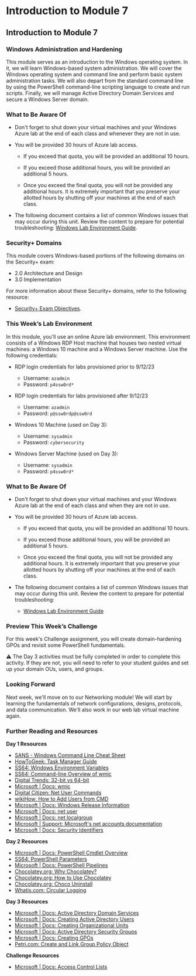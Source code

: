 # Introduction to Module 7

## Introduction to Module 7

### Windows Administration and Hardening

This module serves as an introduction to the Windows operating system. In it, we will learn Windows-based system administration. We will cover the Windows operating system and command line and perform basic system administration tasks. We will also depart from the standard command line by using the PowerShell command-line scripting language to create and run scripts. Finally, we will manage Active Directory Domain Services and secure a Windows Server domain.

### What to Be Aware Of

- Don't forget to shut down your virtual machines and your Windows Azure lab at the end of each class and whenever they are not in use.

- You will be provided 30 hours of Azure lab access.

    - If you exceed that quota, you will be provided an additional 10 hours.

    - If you exceed those additional hours, you will be provided an additional 5 hours.

    - Once you exceed the final quota, you will not be provided any additional hours. It is extremely important that you preserve your allotted hours by shutting off your machines at the end of each class.

- The following document contains a list of common Windows issues that may occur during this unit. Review the content to prepare for potential troubleshooting: [Windows Lab Environment Guide](https://docs.google.com/document/d/18Mz12q82nhxkypVRdIVgIqsLeNG1oCQj_TPsFJ3RgGk/edit).

### Security+ Domains

This module covers Windows-based portions of the following domains on the Security+ exam:

- 2.0 Architecture and Design
- 3.0 Implementation

For more information about these Security+ domains, refer to the following resource: 
- [Security+ Exam Objectives](https://comptiacdn.azureedge.net/webcontent/docs/default-source/exam-objectives/comptia-security-sy0-601-exam-objectives-(2-0).pdf?sfvrsn=8c5889ff_2).

### This Week’s Lab Environment

In this module, you'll use an online Azure lab environment. This environment consists of a Windows RDP Host machine that houses two nested virtual machines: a Windows 10 machine and a Windows Server machine. Use the following credentials:

- RDP login credentials for labs provisioned prior to 9/12/23
    - Username: `azadmin`
    - Password: `p4ssw0rd*`
- RDP login credentials for labs provisioned after 9/12/23
    - Username: `azadmin`
    - Password: `p@ssw0rdp@ssw0rd`

- Windows 10 Machine (used on Day 3):
   - Username: `sysadmin`
   - Password: `cybersecurity`
   
- Windows Server Machine (used on Day 3):
   - Username: `sysadmin`
   - Password: `p4ssw0rd*`

### What to Be Aware Of

- Don't forget to shut down your virtual machines and your Windows Azure lab at the end of each class and when they are not in use.

- You will be provided 30 hours of Azure lab access.

    - If you exceed that quota, you will be provided an additional 10 hours.

    - If you exceed those additional hours, you will be provided an additional 5 hours.

    - Once you exceed the final quota, you will not be provided any additional hours. It is extremely important that you preserve your allotted hours by shutting off your machines at the end of each class.


- The following document contains a list of common Windows issues that may occur during this unit. Review the content to prepare for potential troubleshooting:

    - [Windows Lab Environment Guide](https://docs.google.com/document/d/18Mz12q82nhxkypVRdIVgIqsLeNG1oCQj_TPsFJ3RgGk/edit)

### Preview This Week’s Challenge

For this week's Challenge assignment, you will create domain-hardening GPOs and revisit some PowerShell fundamentals.

:warning: The Day 3 activities must be fully completed in order to complete this activity. If they are not, you will need to refer to your student guides and set up your domain OUs, users, and groups.

### Looking Forward

Next week, we'll move on to our Networking module! We will start by learning the fundamentals of network configurations, designs, protocols, and data communication. We'll also work in our web lab virtual machine again.

### Further Reading and Resources

**Day 1 Resources**

- [SANS - Windows Command Line Cheat Sheet](https://www.sans.org/security-resources/sec560/windows_command_line_sheet_v1.pdf)
- [HowToGeek: Task Manager Guide](https://www.howtogeek.com/405806/windows-task-manager-the-complete-guide/)
- [SS64: Windows Environment Variables](https://ss64.com/nt/syntax-variables.html)
- [SS64: Command-line Overview of wmic](https://ss64.com/nt/wmic.html)
- [Digital Trends: 32-bit vs 64-bit](https://www.digitaltrends.com/computing/32-bit-vs-64-bit-operating-systems/)
- [Microsoft | Docs: wmic](https://docs.microsoft.com/en-us/windows/win32/wmisdk/wmic)
- [Digital Citizen: Net User Commands](https://www.digitalcitizen.life/how-generate-list-all-user-accounts-found-windows)
- [wikiHow: How to Add Users from CMD](https://www.wikihow.com/Add-Users-from-CMD)
- [Microsoft | Docs: Windows Release Information](https://docs.microsoft.com/en-us/windows/release-information/)
- [Microsoft | Docs: net user](https://docs.microsoft.com/en-us/previous-versions/windows/it-pro/windows-server-2012-r2-and-2012/cc771865(v=ws.11))
- [Microsoft | Docs: net localgroup](https://docs.microsoft.com/en-us/previous-versions/windows/it-pro/windows-server-2012-r2-and-2012/cc725622(v=ws.11))
- [Microsoft | Support: Microsoft's net accounts documentation](https://support.microsoft.com/en-us/help/556003#:~:text=The%20%E2%80%9CNet%20Accounts%E2%80%9D%20command%20is,only%20used%20on%20local%20computer.)
- [Microsoft | Docs: Security Identifiers](https://docs.microsoft.com/en-us/windows/win32/secauthz/security-identifiers)
 
**Day 2 Resources**

- [Microsoft | Docs: PowerShell Cmdlet Overview](https://docs.microsoft.com/en-us/powershell/scripting/developer/cmdlet/cmdlet-overview?view=powershell-7)
- [SS64: PowerShell Parameters](https://ss64.com/ps/syntax-args.html)
- [Microsoft | Docs: PowerShell Pipelines](https://docs.microsoft.com/en-us/powershell/module/microsoft.powershell.core/about/about_pipelines?view=powershell-7)
- [Chocolatey.org: Why Chocolatey?](https://chocolatey.org/why-chocolatey)
- [Chocolatey.org: How to Use Chocolatey](https://chocolatey.org/courses/getting-started/how-to-use)
- [Chocolatey.org: Choco Uninstall](https://chocolatey.org/docs/commands-uninstall)
- [Whatis.com: Circular Logging](https://whatis.techtarget.com/definition/circular-logging#:~:text=Circular%20logging%20is%20a%20method,limit%20on%20the%20hard%20disk)
 
**Day 3 Resources**

- [Microsoft | Docs: Active Directory Domain Services](https://docs.microsoft.com/en-us/windows-server/identity/ad-ds/get-started/virtual-dc/active-directory-domain-services-overview)
- [Microsoft | Docs: Creating Active Directory Users](https://docs.microsoft.com/en-us/windows/win32/ad/creating-a-user)
- [Microsoft | Docs: Creating Organizational Units](https://docs.microsoft.com/en-us/previous-versions/windows/desktop/adam/creating-organizational-units)
- [Microsoft | Docs: Active Directory Security Groups](https://docs.microsoft.com/en-us/windows/security/identity-protection/access-control/active-directory-security-groups)
- [Microsoft | Docs: Creating GPOs](https://docs.microsoft.com/en-us/windows/security/threat-protection/windows-firewall/create-a-group-policy-object)
- [Petri.com: Create and Link Group Policy Object](https://petri.com/how-to-create-and-link-a-group-policy-object-in-active-directory)

**Challenge Resources**

- [Microsoft | Docs: Access Control Lists](https://docs.microsoft.com/en-us/windows/win32/secauthz/access-control-lists)
